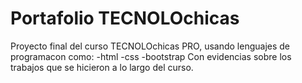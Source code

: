 # Portafolio TECNOLOchicas
Proyecto final del curso TECNOLOchicas PRO, usando lenguajes de programacon como:
-html
-css
-bootstrap
Con evidencias sobre los trabajos que se hicieron a lo largo del curso. 
